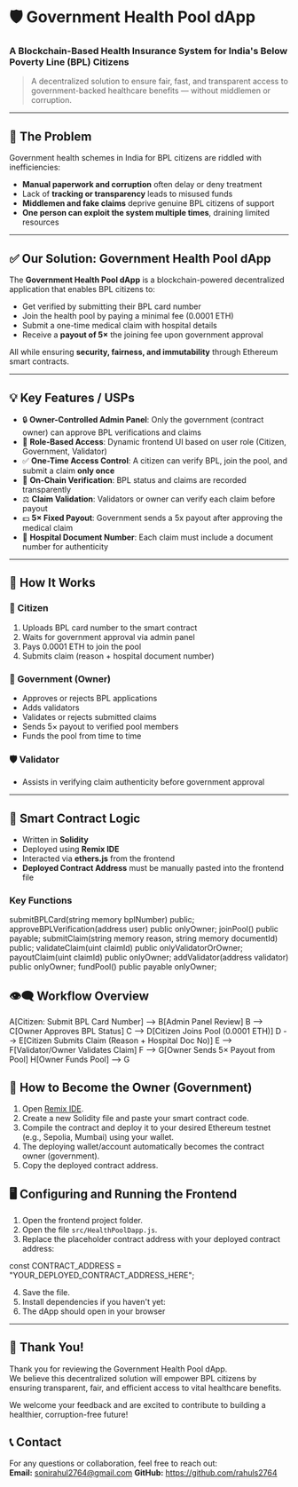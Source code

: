 # 🛡️ Government Health Pool dApp

### A Blockchain-Based Health Insurance System for India's Below Poverty Line (BPL) Citizens

> A decentralized solution to ensure fair, fast, and transparent access to government-backed healthcare benefits — without middlemen or corruption.

---

## 🚨 The Problem

Government health schemes in India for BPL citizens are riddled with inefficiencies:

- **Manual paperwork and corruption** often delay or deny treatment
- Lack of **tracking or transparency** leads to misused funds
- **Middlemen and fake claims** deprive genuine BPL citizens of support
- **One person can exploit the system multiple times**, draining limited resources

---

## ✅ Our Solution: Government Health Pool dApp

The **Government Health Pool dApp** is a blockchain-powered decentralized application that enables BPL citizens to:

- Get verified by submitting their BPL card number
- Join the health pool by paying a minimal fee (0.0001 ETH)
- Submit a one-time medical claim with hospital details
- Receive a **payout of 5×** the joining fee upon government approval

All while ensuring **security, fairness, and immutability** through Ethereum smart contracts.

---

## 💡 Key Features / USPs

- 🔒 **Owner-Controlled Admin Panel**: Only the government (contract owner) can approve BPL verifications and claims
- 👤 **Role-Based Access**: Dynamic frontend UI based on user role (Citizen, Government, Validator)
- ✅ **One-Time Access Control**: A citizen can verify BPL, join the pool, and submit a claim **only once**
- 📜 **On-Chain Verification**: BPL status and claims are recorded transparently
- ⚖️ **Claim Validation**: Validators or owner can verify each claim before payout
- 💵 **5× Fixed Payout**: Government sends a 5x payout after approving the medical claim
- 🏥 **Hospital Document Number**: Each claim must include a document number for authenticity

---

## 🧠 How It Works

### 👤 Citizen
1. Uploads BPL card number to the smart contract
2. Waits for government approval via admin panel
3. Pays 0.0001 ETH to join the pool
4. Submits claim (reason + hospital document number)

### 👑 Government (Owner)
- Approves or rejects BPL applications
- Adds validators
- Validates or rejects submitted claims
- Sends 5× payout to verified pool members
- Funds the pool from time to time

### 🛡️ Validator
- Assists in verifying claim authenticity before government approval

---

## 🧱 Smart Contract Logic

- Written in **Solidity**
- Deployed using **Remix IDE**
- Interacted via **ethers.js** from the frontend
- **Deployed Contract Address** must be manually pasted into the frontend file

### Key Functions

submitBPLCard(string memory bplNumber) public;
approveBPLVerification(address user) public onlyOwner;
joinPool() public payable;
submitClaim(string memory reason, string memory documentId) public;
validateClaim(uint claimId) public onlyValidatorOrOwner;
payoutClaim(uint claimId) public onlyOwner;
addValidator(address validator) public onlyOwner;
fundPool() public payable onlyOwner;

## 👁️‍🗨️ Workflow Overview

A[Citizen: Submit BPL Card Number] --> B[Admin Panel Review]
B --> C[Owner Approves BPL Status]
C --> D[Citizen Joins Pool (0.0001 ETH)]
D --> E[Citizen Submits Claim (Reason + Hospital Doc No)]
E --> F[Validator/Owner Validates Claim]
F --> G[Owner Sends 5× Payout from Pool]
H[Owner Funds Pool] --> G

## 👑 How to Become the Owner (Government)

1. Open [Remix IDE](https://remix.ethereum.org/).
2. Create a new Solidity file and paste your smart contract code.
3. Compile the contract and deploy it to your desired Ethereum testnet (e.g., Sepolia, Mumbai) using your wallet.
4. The deploying wallet/account automatically becomes the contract owner (government).
5. Copy the deployed contract address.

## 🖥️ Configuring and Running the Frontend
1. Open the frontend project folder.
2. Open the file `src/HealthPoolDapp.js`.
3. Replace the placeholder contract address with your deployed contract address:

const CONTRACT_ADDRESS = "YOUR_DEPLOYED_CONTRACT_ADDRESS_HERE";

4. Save the file.
5. Install dependencies if you haven't yet:
6. The dApp should open in your browser 

---

## 🙌 Thank You!

Thank you for reviewing the Government Health Pool dApp.  
We believe this decentralized solution will empower BPL citizens by ensuring transparent, fair, and efficient access to vital healthcare benefits.  

We welcome your feedback and are excited to contribute to building a healthier, corruption-free future!


## 📞 Contact

For any questions or collaboration, feel free to reach out:  
**Email:** sonirahul2764@gmail.com
**GitHub:** https://github.com/rahuls2764

